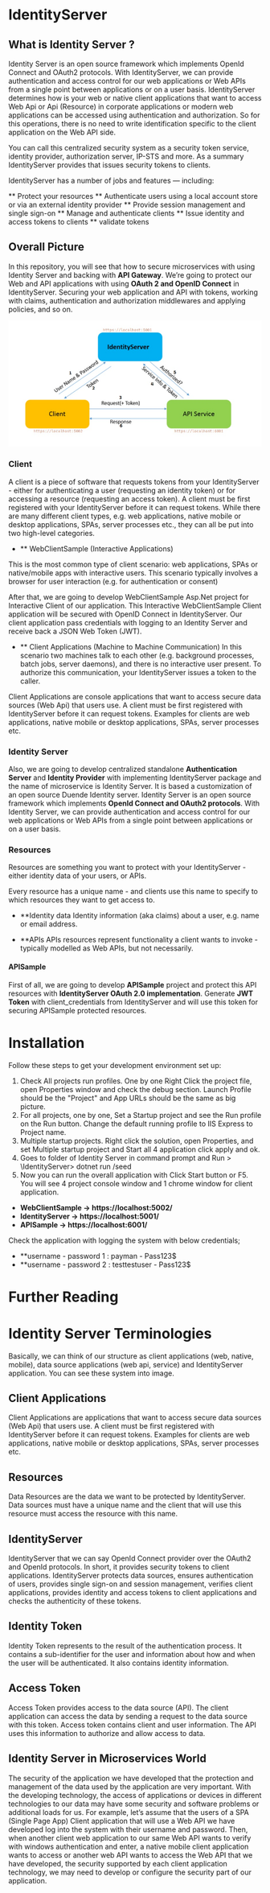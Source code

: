 # IdentityServer
## What is Identity Server ?
Identity Server is an open source framework which implements OpenId Connect and OAuth2 protocols.
With IdentityServer, we can provide authentication and access control for our web applications or Web APIs from a single point between applications or on a user basis.
IdentityServer determines how is your web or native client applications that want to access Web Api or Api (Resource) in corporate applications or modern web applications can be accessed using authentication and authorization.
So for this operations, there is no need to write identification specific to the client application on the Web API side.

You can call this centralized security system as a security token service, identity provider, authorization server, IP-STS and more.
As a summary IdentityServer provides that issues security tokens to clients.

IdentityServer has a number of jobs and features — including:

** Protect your resources
** Authenticate users using a local account store or via an external identity provider
** Provide session management and single sign-on
** Manage and authenticate clients
** Issue identity and access tokens to clients
** validate tokens

## Overall Picture

In this repository, you will see that how to secure microservices with using Identity Server and backing with **API Gateway**.
We’re going to protect our Web and API applications with using **OAuth 2 and OpenID Connect** in IdentityServer.
Securing your web application and API with tokens, working with claims, authentication and authorization middlewares and applying policies, and so on.

![Overall Picture of Repository](/IdentityServer/wwwroot/idpflow.jpg)

### Client
A client is a piece of software that requests tokens from your IdentityServer - either for authenticating a user (requesting an identity token) 
or for accessing a resource (requesting an access token). A client must be first registered with your IdentityServer before it can request tokens.
While there are many different client types, e.g. web applications, native mobile or desktop applications, SPAs, server processes etc., they can all be put into two high-level categories.

* ** WebClientSample (Interactive Applications)

This is the most common type of client scenario: web applications, SPAs or native/mobile apps with interactive users. This scenario typically involves 
a browser for user interaction (e.g. for authentication or consent)

After that, we are going to develop WebClientSample Asp.Net project for Interactive Client of our application. This Interactive WebClientSample Client
application will be secured with OpenID Connect in IdentityServer. Our client application pass credentials with logging to an Identity Server
and receive back a JSON Web Token (JWT).

* ** Client Applications (Machine to Machine Communication)
In this scenario two machines talk to each other (e.g. background processes, batch jobs, server daemons), and there is no interactive user present.
To authorize this communication, your IdentityServer issues a token to the caller.

Client Applications are console applications that want to access secure data sources (Web Api) that users use. A client must be first registered with IdentityServer before it can request tokens.
Examples for clients are web applications, native mobile or desktop applications, SPAs, server processes etc.

### Identity Server
Also, we are going to develop centralized standalone **Authentication Server** and **Identity Provider** with implementing IdentityServer package
and the name of microservice is Identity Server. It is based a customization of an open source Duende Identity server.
Identity Server is an open source framework which implements **OpenId Connect and OAuth2 protocols**.
With Identity Server, we can provide authentication and access control for our web applications or Web APIs from a single point between applications
or on a user basis.

### Resources
Resources are something you want to protect with your IdentityServer - either identity data of your users, or APIs.

Every resource has a unique name - and clients use this name to specify to which resources they want to get access to.

 * **Identity data Identity information (aka claims) about a user, e.g. name or email address.

 * **APIs APIs resources represent functionality a client wants to invoke - typically modelled as Web APIs, but not necessarily.

#### APISample
First of all, we are going to develop **APISample** project and protect this API resources with **IdentityServer OAuth 2.0 implementation**. 
Generate **JWT Token** with client_credentials from IdentityServer and will use this token for securing APISample protected resources.

# Installation
Follow these steps to get your development environment set up:

1. Check All projects run profiles. One by one Right Click the project file, open Properties window and check the debug section. Launch Profile should
be the "Project" and App URLs should be the same as big picture.
2. For all projects, one by one, Set a Startup project and see the Run profile on the Run button. Change the default running profile to IIS Express to Project name.
3. Multiple startup projects. Right click the solution, open Properties, and set Multiple startup project and Start all 4 application click apply and ok.
4. Goes to folder of Identity Server in command prompt and Run > \IdentityServer> dotnet run /seed 
5. Now you can run the overall application with Click Start button or F5.
You will see 4 project console window and 1 chrome window for client application.

* **WebClientSample -> https://localhost:5002/**
* **IdentityServer -> https://localhost:5001/**
* **APISample -> https://localhost:6001/**

Check the application with logging the system with below credentials;

* **username - password 1 : payman - Pass123$
* **username - password 2 : testtestuser - Pass123$


# Further Reading 

# Identity Server  Terminologies
Basically, we can think of our structure as client applications (web, native, mobile), data source applications (web api, service) and IdentityServer application. 
You can see these system into image.

## Client Applications
Client Applications are applications that want to access secure data sources (Web Api) that users use. A client must be first registered with IdentityServer before it can request tokens.
Examples for clients are web applications, native mobile or desktop applications, SPAs, server processes etc.

## Resources
Data Resources are the data we want to be protected by IdentityServer. Data sources must have a unique name and the client that will use this resource must access the resource with this name.

## IdentityServer
IdentityServer that we can say OpenId Connect provider over the OAuth2 and OpenId protocols. In short, it provides security tokens to client applications. IdentityServer protects data sources, ensures authentication of users, provides single sign-on and session management, verifies client applications, provides identity and access tokens to client applications and checks the authenticity of these tokens.

## Identity Token
Identity Token represents to the result of the authentication process. It contains a sub-identifier for the user and information about how and when the user will be authenticated. It also contains identity information.

## Access Token
Access Token provides access to the data source (API). The client application can access the data by sending a request to the data source with this token. Access token contains client and user information. The API uses this information to authorize and allow access to data.

## Identity Server in Microservices World
The security of the application we have developed that the protection and management of the data used by the application are very important. With the developing technology, the access of applications or devices in different technologies to our data may have some security and software problems or additional loads for us.
For example, let’s assume that the users of a SPA (Single Page App) Client application that will use a Web API we have developed log into the system with their username and password. Then, when another client web application to our same Web API wants to verify with windows authentication and enter, a native mobile client application wants to access or another web API wants to access the Web API that we have developed, the security supported by each client application technology, we may need to develop or configure the security part of our application.


